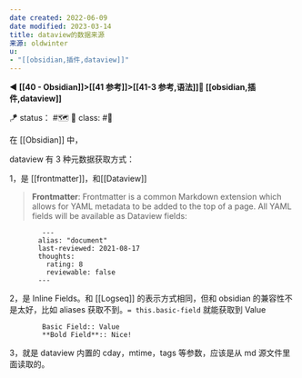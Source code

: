 ```yaml
---
date created: 2022-06-09
date modified: 2023-03-14
title: dataview的数据来源
来源: oldwinter
u: 
- "[[obsidian,插件,dataview]]"
---
```

**◀️ [[40 - Obsidian]]>[[41 参考]]>[[41-3 参考,语法]]📎 [[obsidian,插件,dataview]]**

🪁 status： #🗺️
🎏 class: #🔖

在 [[Obsidian]] 中，

dataview 有 3 种元数据获取方式：

1，是 [[frontmatter]]，和[[Dataview]]

> **Frontmatter**: Frontmatter is a common Markdown extension which allows for YAML metadata to be added to the top of a page. All YAML fields will be available as Dataview fields:

```
		---
	   alias: "document" 
	   last-reviewed: 2021-08-17 
	   thoughts: 
		 rating: 8 
		 reviewable: false 
	   ---

```

2，是 Inline Fields。和 [[Logseq]] 的表示方式相同，但和 obsidian 的兼容性不是太好，比如 aliases 获取不到。`= this.basic-field` 就能获取到 Value

```
		Basic Field:: Value
		**Bold Field**:: Nice!
```

3，就是 dataview 内置的 cday，mtime，tags 等参数，应该是从 md 源文件里面读取的。
